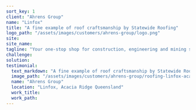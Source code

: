 ```yaml
---
sort_key: 1
client: "Ahrens Group"
name: "Linfox"
title: "A fine example of roof craftsmanship by Statewide Roofing"
logo_path: "/assets/images/customers/ahrens-group/logo.png"
site:
site_name:
tagline: "Your one-stop shop for construction, engineering and mining services solutions."
challenge:
solution:
testimonial: 
  text_markdown: "A fine example of roof craftsmanship by Statewide Roofing"
  image_path: "/assets/images/customers/ahrens-group/roofing-linfox-acacia-ridge-queensland.jpg"
  name: "Ahrens Group"
  location: "Linfox, Acacia Ridge Queensland"
  work_title:
  work_path:
---
```

